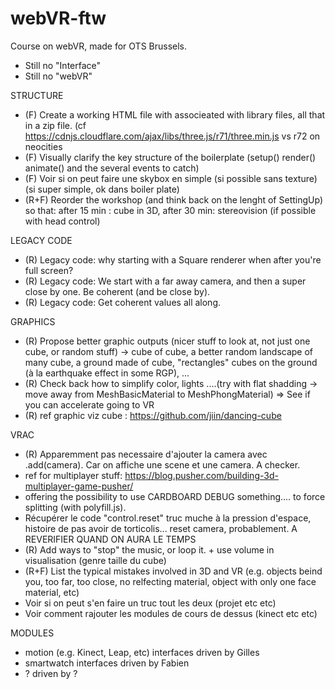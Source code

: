# webVR-ftw
 Course on webVR, made for OTS Brussels.

* Still no "Interface"
* Still no "webVR"

STRUCTURE
 * (F) Create a working HTML file with associeated with library files, all that in a zip file. (cf https://cdnjs.cloudflare.com/ajax/libs/three.js/r71/three.min.js vs r72 on neocities
 * (F) Visually clarify the key structure of the boilerplate (setup() render() animate() and the several events to catch)
 * (F) Voir si on peut faire une skybox en simple (si possible sans texture) (si super simple, ok dans boiler plate)
 * (R+F) Reorder the workshop (and think back on the lenght of SettingUp) so that: after 15 min : cube in 3D, after 30 min: stereovision (if possible with head control)

LEGACY CODE
 * (R) Legacy code: why starting with a Square renderer when after you're full screen?
 * (R) Legacy code: We start with a far away camera, and then a super close by one. Be coherent (and be close by).
 * (R) Legacy code:  Get coherent values all along.

GRAPHICS
 * (R) Propose better graphic outputs (nicer stuff to look at, not just one cube, or random stuff) -> cube of cube, a better random landscape of many cube, a ground made of cube, "rectangles" cubes on the ground (à la earthquake effect in some RGP), ...
 * (R) Check back how to simplify color, lights ....(try with flat shadding -> move away from MeshBasicMaterial to MeshPhongMaterial) => See if you can accelerate going to VR
 * (R) ref graphic viz cube : https://github.com/jiin/dancing-cube

VRAC
 * (R) Apparemment pas necessaire d'ajouter la camera avec .add(camera). Car on affiche une scene et une camera. A checker.
 * ref for multiplayer stuff: https://blog.pusher.com/building-3d-multiplayer-game-pusher/
 * offering the possibility to use CARDBOARD DEBUG something.... to force splitting (with polyfill.js).
 * Récupérer le code "control.reset" truc muche à la pression d'espace, histoire de pas avoir de torticolis... reset camera, probablement. A REVERIFIER QUAND ON AURA LE TEMPS
 * (R) Add ways to "stop" the music, or loop it. + use volume in visualisation (genre taille du cube)
 * (R+F) List the typical mistakes involved in 3D and VR (e.g. objects beind you, too far, too close, no relfecting material, object with only one face material, etc)
 * Voir si on peut s'en faire un truc tout les deux (projet etc etc)
 * Voir comment rajouter les modules de cours de dessus (kinect etc etc)

MODULES
 * motion (e.g. Kinect, Leap, etc) interfaces driven by Gilles
 * smartwatch interfaces driven by Fabien
 * ? driven by ?
